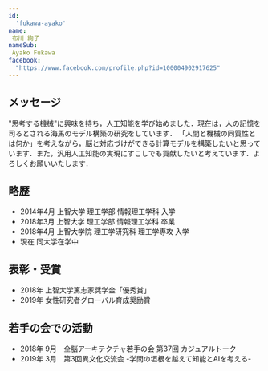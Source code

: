 ```yaml
---
id:
  'fukawa-ayako'
name:
 布川 絢子
nameSub:
 Ayako Fukawa
facebook:
  "https://www.facebook.com/profile.php?id=100004902917625"
---
```


## メッセージ
"思考する機械"に興味を持ち，人工知能を学び始めました．現在は，人の記憶を司るとされる海馬のモデル構築の研究をしています．
「人間と機械の同質性とは何か」を考えながら，脳と対応づけができる計算モデルを構築したいと思っています．また，汎用人工知能の実現にすこしでも貢献したいと考えています．よろしくお願いいたします．


## 略歴
- 2014年4月 上智大学 理工学部 情報理工学科 入学
- 2018年3月 上智大学 理工学部 情報理工学科 卒業
- 2018年4月 上智大学院 理工学研究科 理工学専攻 入学
- 現在 同大学在学中

## 表彰・受賞
- 2018年 上智大学篤志家奨学金「優秀賞」
- 2019年 女性研究者グローバル育成奨励賞

## 若手の会での活動
- 2018年 9月　全脳アーキテクチャ若手の会 第37回 カジュアルトーク
- 2019年 3月　第3回異文化交流会 -学問の垣根を越えて知能とAIを考える-
